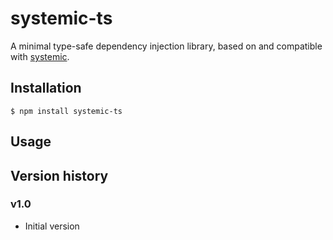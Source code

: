 # systemic-ts

A minimal type-safe dependency injection library, based on and compatible with [systemic](https://github.com/onebeyond/systemic#readme).

## Installation

```shell
$ npm install systemic-ts
```

## Usage



## Version history

### v1.0

- Initial version
